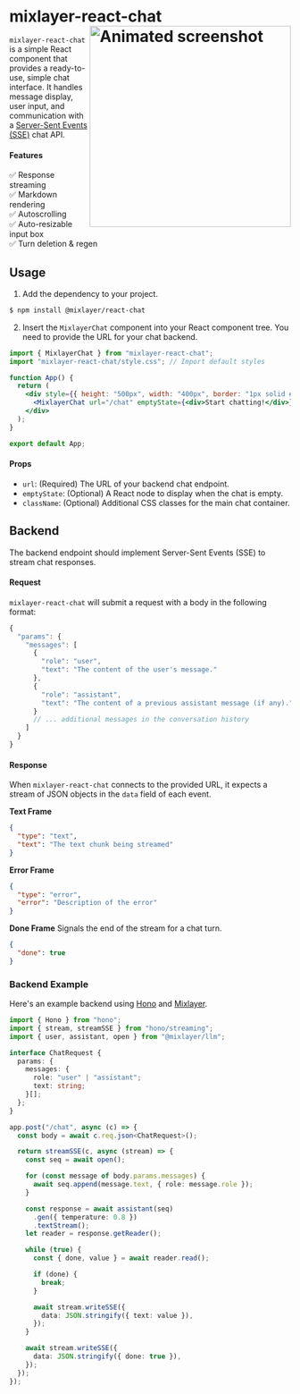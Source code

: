 # mixlayer-react-chat <img align="right" src="https://raw.githubusercontent.com/mixlayer/mixlayer-react-chat/master/screenshot.gif" width="360" alt="Animated screenshot" />

<code>mixlayer-react-chat</code> is a simple React component that provides a ready-to-use, simple chat interface. It handles message display, user input, and communication with a [Server-Sent Events (SSE)](https://developer.mozilla.org/en-US/docs/Web/API/Server-sent_events) chat API.

#### Features

✅ Response streaming<br/>
✅ Markdown rendering<br/>
✅ Autoscrolling<br/>
✅ Auto-resizable input box<br/>
✅ Turn deletion & regen<br/>

## Usage

1. Add the dependency to your project.

```bash
$ npm install @mixlayer/react-chat
```

2. Insert the `MixlayerChat` component into your React component tree. You need to provide the URL for your chat backend.

```jsx
import { MixlayerChat } from "mixlayer-react-chat";
import "mixlayer-react-chat/style.css"; // Import default styles

function App() {
  return (
    <div style={{ height: "500px", width: "400px", border: "1px solid #ccc" }}>
      <MixlayerChat url="/chat" emptyState={<div>Start chatting!</div>} />
    </div>
  );
}

export default App;
```

#### Props

- `url`: (Required) The URL of your backend chat endpoint.
- `emptyState`: (Optional) A React node to display when the chat is empty.
- `className`: (Optional) Additional CSS classes for the main chat container.

## Backend

The backend endpoint should implement Server-Sent Events (SSE) to stream chat responses.

#### Request

`mixlayer-react-chat` will submit a request with a body in the following format:

```javascript
{
  "params": {
    "messages": [
      {
        "role": "user",
        "text": "The content of the user's message."
      },
      {
        "role": "assistant",
        "text": "The content of a previous assistant message (if any)."
      }
      // ... additional messages in the conversation history
    ]
  }
}
```

#### Response

When `mixlayer-react-chat` connects to the provided URL, it expects a stream of JSON objects in the `data` field of each event.

**Text Frame**

```json
{
  "type": "text",
  "text": "The text chunk being streamed"
}
```

**Error Frame**

```json
{
  "type": "error",
  "error": "Description of the error"
}
```

**Done Frame** Signals the end of the stream for a chat turn.

```json
{
  "done": true
}
```

### Backend Example

Here's an example backend using [Hono](https://hono.dev) and [Mixlayer](https://mixlayer.com).

```typescript
import { Hono } from "hono";
import { stream, streamSSE } from "hono/streaming";
import { user, assistant, open } from "@mixlayer/llm";

interface ChatRequest {
  params: {
    messages: {
      role: "user" | "assistant";
      text: string;
    }[];
  };
}

app.post("/chat", async (c) => {
  const body = await c.req.json<ChatRequest>();

  return streamSSE(c, async (stream) => {
    const seq = await open();

    for (const message of body.params.messages) {
      await seq.append(message.text, { role: message.role });
    }

    const response = await assistant(seq)
      .gen({ temperature: 0.8 })
      .textStream();
    let reader = response.getReader();

    while (true) {
      const { done, value } = await reader.read();

      if (done) {
        break;
      }

      await stream.writeSSE({
        data: JSON.stringify({ text: value }),
      });
    }

    await stream.writeSSE({
      data: JSON.stringify({ done: true }),
    });
  });
});
```
